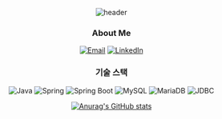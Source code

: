 <div align="center">

![header](https://capsule-render.vercel.app/api?type=waving&text=About&nbsp;Me)


### About Me

[![Email](https://img.shields.io/badge/-Email-D14836?style=flat&logo=gmail&logoColor=white)](mailto:isjmovo@gmail.com)
[![LinkedIn](https://img.shields.io/badge/-LinkedIn-0077B5?style=flat&logo=linkedin&logoColor=white)](https://www.linkedin.com/in/jeongmin-kim-a79022290)

### 기술 스택

![Java](https://img.shields.io/badge/-Java-007396?style=flat&logo=java&logoColor=white)
![Spring](https://img.shields.io/badge/-Spring-6DB33F?style=flat&logo=spring&logoColor=white)
![Spring Boot](https://img.shields.io/badge/-Spring%20Boot-6DB33F?style=flat&logo=spring-boot&logoColor=white)
![MySQL](https://img.shields.io/badge/-MySQL-4479A1?style=flat&logo=mysql&logoColor=white)
![MariaDB](https://img.shields.io/badge/-MariaDB-003545?style=flat&logo=mariadb&logoColor=white)
![JDBC](https://img.shields.io/badge/-JDBC-007396?style=flat&logo=java&logoColor=white)

[![Anurag's GitHub stats](https://github-readme-stats.vercel.app/api?username=anuraghazra)](https://github.com/anuraghazra/github-readme-stats)

</div>
